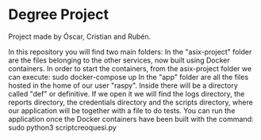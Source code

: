 # Degree Project
Project made by Óscar, Cristian and Rubén.

In this repository you will find two main folders:
In the "asix-project" folder are the files belonging to the other services, now built using Docker containers.
In order to start the containers, from the asix-project folder we can execute:
		sudo docker-compose up
In the "app" folder are all the files hosted in the home of our user "raspy". Inside there will be a directory called "def" or definitive. If we open it we will find the logs directory, the reports directory, the credentials directory and the scripts directory, where our application will be together with a file to do tests.
You can run the application once the Docker containers have been built with the command:
		sudo python3 scriptcreoquesi.py
